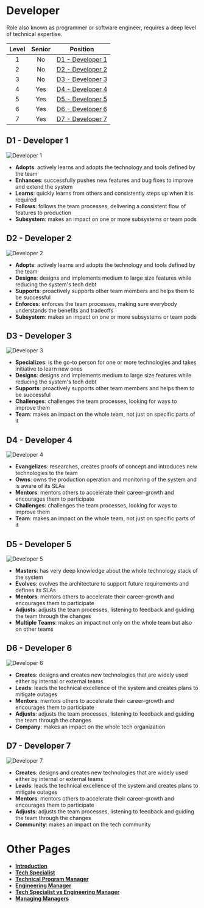 # Developer

Role also known as programmer or software engineer, requires a deep level of technical expertise.

| Level | Senior |               Position                |
| :---: | :----: | :-----------------------------------: |
|   1   |   No   | [D1 - Developer 1](#d1---developer-1) |
|   2   |   No   | [D2 - Developer 2](#d2---developer-2) |
|   3   |   No   | [D3 - Developer 3](#d3---developer-3) |
|   4   |  Yes   | [D4 - Developer 4](#d4---developer-4) |
|   5   |  Yes   | [D5 - Developer 5](#d5---developer-5) |
|   6   |  Yes   | [D6 - Developer 6](#d6---developer-6) |
|   7   |  Yes   | [D7 - Developer 7](#d7---developer-7) |

## D1 - Developer 1

<picture>
  <source media="(prefers-color-scheme: dark)" srcset="charts/developer-1-dark.png"/>
  <source media="(prefers-color-scheme: light)" srcset="charts/developer-1.png"/>
  <img alt="Developer 1" src="charts/developer-1.png"/>
</picture>

- **Adopts**: actively learns and adopts the technology and tools defined by the team
- **Enhances**: successfully pushes new features and bug fixes to improve and extend the system
- **Learns**: quickly learns from others and consistently steps up when it is required
- **Follows**: follows the team processes, delivering a consistent flow of features to production
- **Subsystem**: makes an impact on one or more subsystems or team pods

## D2 - Developer 2

<picture>
  <source media="(prefers-color-scheme: dark)" srcset="charts/developer-2-dark.png"/>
  <source media="(prefers-color-scheme: light)" srcset="charts/developer-2.png"/>
  <img alt="Developer 2" src="charts/developer-2.png"/>
</picture>

- **Adopts**: actively learns and adopts the technology and tools defined by the team
- **Designs**: designs and implements medium to large size features while reducing the system's tech debt
- **Supports**: proactively supports other team members and helps them to be successful
- **Enforces**: enforces the team processes, making sure everybody understands the benefits and tradeoffs
- **Subsystem**: makes an impact on one or more subsystems or team pods

## D3 - Developer 3

<picture>
  <source media="(prefers-color-scheme: dark)" srcset="charts/developer-3-dark.png"/>
  <source media="(prefers-color-scheme: light)" srcset="charts/developer-3.png"/>
  <img alt="Developer 3" src="charts/developer-3.png"/>
</picture>

- **Specializes**: is the go-to person for one or more technologies and takes initiative to learn new ones
- **Designs**: designs and implements medium to large size features while reducing the system's tech debt
- **Supports**: proactively supports other team members and helps them to be successful
- **Challenges**: challenges the team processes, looking for ways to improve them
- **Team**: makes an impact on the whole team, not just on specific parts of it

## D4 - Developer 4

<picture>
  <source media="(prefers-color-scheme: dark)" srcset="charts/developer-4-dark.png"/>
  <source media="(prefers-color-scheme: light)" srcset="charts/developer-4.png"/>
  <img alt="Developer 4" src="charts/developer-4.png"/>
</picture>

- **Evangelizes**: researches, creates proofs of concept and introduces new technologies to the team
- **Owns**: owns the production operation and monitoring of the system and is aware of its SLAs
- **Mentors**: mentors others to accelerate their career-growth and encourages them to participate
- **Challenges**: challenges the team processes, looking for ways to improve them
- **Team**: makes an impact on the whole team, not just on specific parts of it

## D5 - Developer 5

<picture>
  <source media="(prefers-color-scheme: dark)" srcset="charts/developer-5-dark.png"/>
  <source media="(prefers-color-scheme: light)" srcset="charts/developer-5.png"/>
  <img alt="Developer 5" src="charts/developer-5.png"/>
</picture>

- **Masters**: has very deep knowledge about the whole technology stack of the system
- **Evolves**: evolves the architecture to support future requirements and defines its SLAs
- **Mentors**: mentors others to accelerate their career-growth and encourages them to participate
- **Adjusts**: adjusts the team processes, listening to feedback and guiding the team through the changes
- **Multiple Teams**: makes an impact not only on the whole team but also on other teams

## D6 - Developer 6

<picture>
  <source media="(prefers-color-scheme: dark)" srcset="charts/developer-6-dark.png"/>
  <source media="(prefers-color-scheme: light)" srcset="charts/developer-6.png"/>
  <img alt="Developer 6" src="charts/developer-6.png"/>
</picture>

- **Creates**: designs and creates new technologies that are widely used either by internal or external teams
- **Leads**: leads the technical excellence of the system and creates plans to mitigate outages
- **Mentors**: mentors others to accelerate their career-growth and encourages them to participate
- **Adjusts**: adjusts the team processes, listening to feedback and guiding the team through the changes
- **Company**: makes an impact on the whole tech organization

## D7 - Developer 7

<picture>
  <source media="(prefers-color-scheme: dark)" srcset="charts/developer-7-dark.png"/>
  <source media="(prefers-color-scheme: light)" srcset="charts/developer-7.png"/>
  <img alt="Developer 7" src="charts/developer-7.png"/>
</picture>

- **Creates**: designs and creates new technologies that are widely used either by internal or external teams
- **Leads**: leads the technical excellence of the system and creates plans to mitigate outages
- **Mentors**: mentors others to accelerate their career-growth and encourages them to participate
- **Adjusts**: adjusts the team processes, listening to feedback and guiding the team through the changes
- **Community**: makes an impact on the tech community

# Other Pages

- [**Introduction**](README.md)
- [**Tech Specialist**](TechSpecialist.md)
- [**Technical Program Manager**](TechnicalProgramManager.md)
- [**Engineering Manager**](EngineeringManager.md)
- [**Tech Specialist vs Engineering Manager**](TechSpecialist-EngineeringManager.md)
- [**Managing Managers**](Managing-Managers.md)
